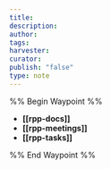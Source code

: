 ```yaml
---
title: 
description: 
author: 
tags: 
harvester: 
curator: 
publish: "false"
type: note
---
```

%% Begin Waypoint %%
- **[[rpp-docs]]**
- **[[rpp-meetings]]**
- **[[rpp-tasks]]**

%% End Waypoint %%